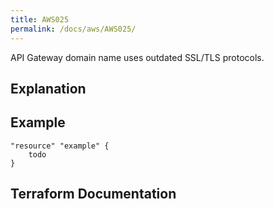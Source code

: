 ```yaml
---
title: AWS025
permalink: /docs/aws/AWS025/
---
```


API Gateway domain name uses outdated SSL/TLS protocols.

## Explanation

## Example

```
"resource" "example" {
	todo
}
```

## Terraform Documentation
